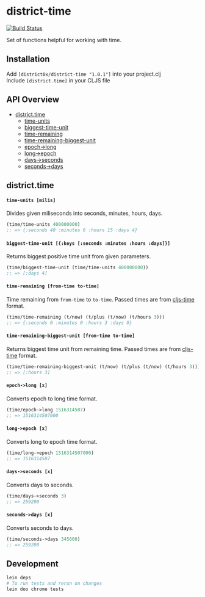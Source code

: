 # district-time

[![Build Status](https://travis-ci.org/district0x/district-time.svg?branch=master)](https://travis-ci.org/district0x/district-time)


Set of functions helpful for working with time.  


## Installation
Add `[district0x/district-time "1.0.1"]` into your project.clj  
Include `[district.time]` in your CLJS file  

## API Overview
- [district.time](#districttime)
  - [time-units](#time-units)
  - [biggest-time-unit](#biggest-time-unit)
  - [time-remaining](#time-remaining)
  - [time-remaining-biggest-unit](#time-remaining-biggest-unit)
  - [epoch->long](#epoch->long)
  - [long->epoch](#long->epoch)
  - [days->seconds](#days->seconds)
  - [seconds->days](#seconds->days)
  

## district.time
#### <a name="time-units">`time-units [milis]`
Divides given miliseconds into seconds, minutes, hours, days. 
```clojure
(time/time-units 400000000)
;; => {:seconds 40 :minutes 6 :hours 15 :days 4}
```

#### <a name="biggest-time-unit">`biggest-time-unit [{:keys [:seconds :minutes :hours :days]}]`
Returns biggest positive time unit from given parameters.
```clojure
(time/biggest-time-unit (time/time-units 400000000))
;; => [:days 4]
```

#### <a name="time-remaining">`time-remaining [from-time to-time]`
Time remaining from `from-time` to `to-time`. Passed times are from [cljs-time](https://github.com/andrewmcveigh/cljs-time) format.
```clojure
(time/time-remaining (t/now) (t/plus (t/now) (t/hours 3)))
;; => {:seconds 0 :minutes 0 :hours 3 :days 0}
```

#### <a name="time-remaining-biggest-unit">`time-remaining-biggest-unit [from-time to-time]`
Returns biggest time unit from remaining time. Passed times are from [cljs-time](https://github.com/andrewmcveigh/cljs-time) format.
```clojure
(time/time-remaining-biggest-unit (t/now) (t/plus (t/now) (t/hours 3)))
;; => [:hours 3]
```

#### <a name="epoch->long">`epoch->long [x]`
Converts epoch to long time format.
```clojure
(time/epoch->long 1516314507)
;; => 1516314507000
```

#### <a name="long->epoch">`long->epoch [x]`
Converts long to epoch time format.
```clojure
(time/long->epoch 1516314507000)
;; => 1516314507
```

#### <a name="days->seconds">`days->seconds [x]`
Converts days to seconds.
```clojure
(time/days->seconds 3)
;; => 259200
```

#### <a name="seconds->days">`seconds->days [x]`
Converts seconds to days.
```clojure
(time/seconds->days 345600)
;; => 259200
```

## Development
```bash
lein deps
# To run tests and rerun on changes
lein doo chrome tests
```